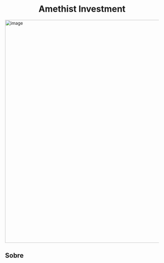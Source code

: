 <h1 align="center">Amethist Investment</h1>
 <img width="1600" height="731" alt="image" src="https://github.com/user-attachments/assets/436f35aa-5a61-474a-b413-17f36ab6c3c8" />


<h2>Sobre</h2>
<div>
</div>
